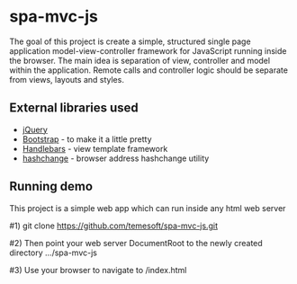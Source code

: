 spa-mvc-js
==========

The goal of this project is create a simple, structured single page application model-view-controller framework for
JavaScript running inside the browser. The main idea is separation of view, controller and model within the application.
Remote calls and controller logic should be separate from views, layouts and styles.

External libraries used
-----------------------

* [jQuery](http://jquery.com/)
* [Bootstrap](http://getbootstrap.com/) - to make it a little pretty
* [Handlebars](http://handlebarsjs.com/) - view template framework
* [hashchange](http://benalman.com/projects/jquery-hashchange-plugin/) - browser address hashchange utility





Running demo
------------
This project is a simple web app which can run inside any html web server

  #1)     git clone https://github.com/temesoft/spa-mvc-js.git


  #2)     Then point your web server DocumentRoot to the newly created directory .../spa-mvc-js


  #3)     Use your browser to navigate to /index.html




